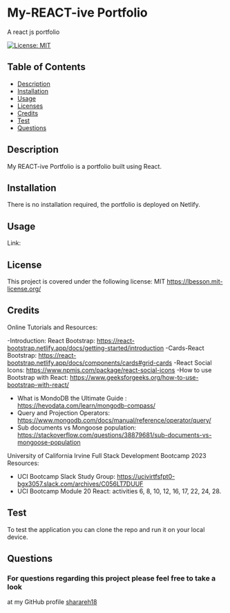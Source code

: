 # My-REACT-ive Portfolio
 A react js portfolio

[![License: MIT](https://img.shields.io/badge/License-MIT-yellow.svg)](https://opensource.org/licenses/MIT)

  ## Table of Contents
  * [Description](#description)
  * [Installation](#installation)
  * [Usage](#usage)
  * [Licenses](#license)
  * [Credits](#credits)
  * [Test](#test)
  * [Questions](#questions)
  
  ## Description
  My REACT-ive Portfolio is a portfolio built using React. 

  ## Installation
  There is no installation required, the portfolio is deployed on Netlify. 
  ## Usage
  
Link:



  ## License
  This project is covered under the following license: MIT
  https://lbesson.mit-license.org/

  ## Credits
  Online Tutorials and Resources:

  -Introduction: React Bootstrap: https://react-bootstrap.netlify.app/docs/getting-started/introduction
  -Cards-React Bootstrap: https://react-bootstrap.netlify.app/docs/components/cards#grid-cards
  -React Social Icons: https://www.npmjs.com/package/react-social-icons
  -How to use Bootstrap with React: https://www.geeksforgeeks.org/how-to-use-bootstrap-with-react/

-  What is MondoDB the Ultimate Guide : https://hevodata.com/learn/mongodb-compass/
-  Query and Projection Operators: https://www.mongodb.com/docs/manual/reference/operator/query/
-  Sub documents vs Mongoose population: https://stackoverflow.com/questions/38879681/sub-documents-vs-mongoose-population


University of California Irvine Full Stack Development Bootcamp 2023 Resources:

-  UCI Bootcamp Slack Study Group:  https://ucivirtfsfpt0-bgx3057.slack.com/archives/C056LT7DUUF
-  UCI Bootcamp Module 20 React: activities 6, 8, 10, 12, 16, 17, 22, 24, 28. 
  

  ## Test
  To test the application you can clone the repo and run it on your local device.  

  ## Questions
  ### For questions regarding this project please feel free to take a look 
  at my GitHub profile [sharareh18](https://github.com/sharareh18) 